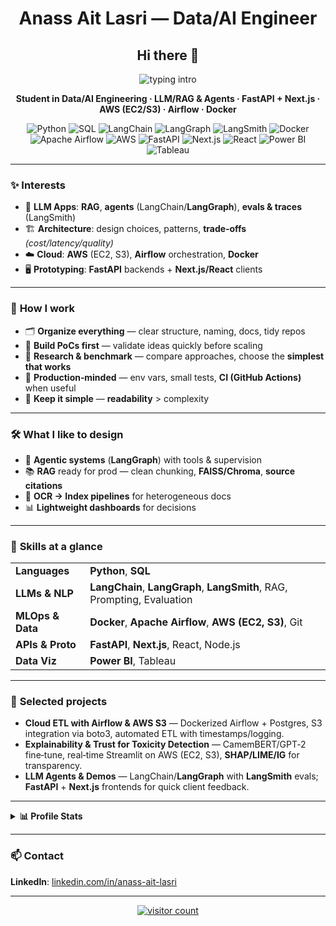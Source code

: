 <div align="center">

# **Anass Ait Lasri** — Data/AI Engineer

## Hi there 👋

<p>
  <img src="https://readme-typing-svg.demolab.com?font=Inter&weight=700&size=22&duration=2800&pause=800&center=true&vCenter=true&width=720&lines=Data%2FAI+Engineering+Student;LLM%2FRAG+%26+Agents;FastAPI+%2B+Next.js+Demos;AWS+(EC2%2FS3)+%2B+Airflow;Dockerized+ETL+Pipelines" alt="typing intro" />
</p>

**Student in Data/AI Engineering · LLM/RAG & Agents · FastAPI + Next.js · AWS (EC2/S3) · Airflow · Docker**

<p>
  <img alt="Python" src="https://img.shields.io/badge/Python-3776AB?logo=python&logoColor=white">
  <img alt="SQL" src="https://img.shields.io/badge/SQL-2F4858">
  <img alt="LangChain" src="https://img.shields.io/badge/LangChain-0b3b5a">
  <img alt="LangGraph" src="https://img.shields.io/badge/LangGraph-1f6feb">
  <img alt="LangSmith" src="https://img.shields.io/badge/LangSmith-6f42c1">
  <img alt="Docker" src="https://img.shields.io/badge/Docker-2496ED?logo=docker&logoColor=white">
  <img alt="Apache Airflow" src="https://img.shields.io/badge/Airflow-017CEE?logo=apacheairflow&logoColor=white">
  <img alt="AWS" src="https://img.shields.io/badge/AWS-232F3E?logo=amazon-aws&logoColor=FF9900">
  <img alt="FastAPI" src="https://img.shields.io/badge/FastAPI-009688?logo=fastapi&logoColor=white">
  <img alt="Next.js" src="https://img.shields.io/badge/Next.js-000000?logo=nextdotjs&logoColor=white">
  <img alt="React" src="https://img.shields.io/badge/React-20232A?logo=react&logoColor=61DAFB">
  <img alt="Power BI" src="https://img.shields.io/badge/Power%20BI-F2C811?logo=powerbi&logoColor=000">
  <img alt="Tableau" src="https://img.shields.io/badge/Tableau-E97627?logo=tableau&logoColor=white">
</p>

</div>

---

### ✨ **Interests**

* 🧠 **LLM Apps**: **RAG**, **agents** (LangChain/**LangGraph**), **evals & traces** (LangSmith)
* 🏗️ **Architecture**: design choices, patterns, **trade‑offs** *(cost/latency/quality)*
* ☁️ **Cloud**: **AWS** (EC2, S3), **Airflow** orchestration, **Docker**
* 🖥️ **Prototyping**: **FastAPI** backends + **Next.js/React** clients

---

### 🧩 **How I work**

* 🗂️ **Organize everything** — clear structure, naming, docs, tidy repos
* 🧪 **Build PoCs first** — validate ideas quickly before scaling
* 🔎 **Research & benchmark** — compare approaches, choose the **simplest that works**
* 🚢 **Production‑minded** — env vars, small tests, **CI (GitHub Actions)** when useful
* 🧭 **Keep it simple** — **readability** > complexity

---

### 🛠️ **What I like to design**

* 🤖 **Agentic systems** (**LangGraph**) with tools & supervision
* 📚 **RAG** ready for prod — clean chunking, **FAISS/Chroma**, **source citations**
* 🧾 **OCR → Index pipelines** for heterogeneous docs
* 📊 **Lightweight dashboards** for decisions

---

### 🧠 **Skills at a glance**

<table>
<tr>
<td><b>Languages</b></td><td><b>Python</b>, <b>SQL</b></td>
</tr>
<tr>
<td><b>LLMs & NLP</b></td><td><b>LangChain</b>, <b>LangGraph</b>, <b>LangSmith</b>, RAG, Prompting, Evaluation</td>
</tr>
<tr>
<td><b>MLOps & Data</b></td><td><b>Docker</b>, <b>Apache Airflow</b>, <b>AWS (EC2, S3)</b>, Git</td>
</tr>
<tr>
<td><b>APIs & Proto</b></td><td><b>FastAPI</b>, <b>Next.js</b>, React, Node.js</td>
</tr>
<tr>
<td><b>Data Viz</b></td><td><b>Power BI</b>, Tableau</td>
</tr>
</table>

---

### 🚀 **Selected projects**

- **Cloud ETL with Airflow & AWS S3** — Dockerized Airflow + Postgres, S3 integration via boto3, automated ETL with timestamps/logging.
- **Explainability & Trust for Toxicity Detection** — CamemBERT/GPT‑2 fine‑tune, real‑time Streamlit on AWS (EC2, S3), **SHAP/LIME/IG** for transparency.
- **LLM Agents & Demos** — LangChain/**LangGraph** with **LangSmith** evals; **FastAPI** + **Next.js** frontends for quick client feedback.

---

<details>
<summary><b>📊 Profile Stats</b></summary>

<p align="center">
  <img src="https://github-readme-stats.vercel.app/api?username=anassaitlasri&show_icons=true&hide_title=true" height="165" />
  <img src="https://github-readme-stats.vercel.app/api/top-langs/?username=anassaitlasri&layout=compact&langs_count=8" height="165" />
</p>

<p align="center">
  <img src="https://streak-stats.demolab.com?user=anassaitlasri&hide_border=false" />
</p>

<!-- Optional fun touch: GitHub contribution snake -->
<!-- <p align="center"><img src="https://raw.githubusercontent.com/anassaitlasri/anassaitlasri/output/snake.svg" alt="snake" /></p> -->

</details>

---

### 📫 **Contact**

**LinkedIn**: [linkedin.com/in/anass-ait-lasri](https://www.linkedin.com/in/anass-ait-lasri/)

---

<p align="center">
  <a href="https://visitcount.itsvg.in">
    <img src="https://visitcount.itsvg.in/api?id=anassaitlasri&icon=0&color=0" alt="visitor count"/>
  </a>
</p>

